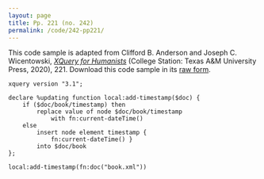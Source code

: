 ```yaml
---
layout: page
title: Pp. 221 (no. 242)
permalink: /code/242-pp221/
---
```


This code sample is adapted from Clifford B. Anderson and Joseph C. Wicentowski, 
[_XQuery for Humanists_](/) (College Station: Texas A&M University Press, 2020), 221. 
Download this code sample in its [raw form](/code/242-pp221/242-pp221.xq).

```xquery
xquery version "3.1";

declare %updating function local:add-timestamp($doc) {
    if ($doc/book/timestamp) then
        replace value of node $doc/book/timestamp 
            with fn:current-dateTime()
    else
        insert node element timestamp { 
            fn:current-dateTime() } 
        into $doc/book
};

local:add-timestamp(fn:doc("book.xml"))
```  
